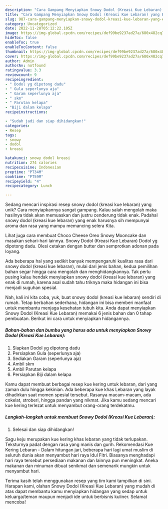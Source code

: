```yaml
---
description: "Cara Gampang Menyiapkan Snowy Dodol (Kreasi Kue Lebaran) yang Enak"
title: "Cara Gampang Menyiapkan Snowy Dodol (Kreasi Kue Lebaran) yang Enak"
slug: 987-cara-gampang-menyiapkan-snowy-dodol-kreasi-kue-lebaran-yang-enak
category: Uncategorized
date: 2022-11-28T05:12:22.105Z
image: https://img-global.cpcdn.com/recipes/def99be9237ad27a/680x482cq70/snowy-dodol-kreasi-kue-lebaran-foto-resep-utama.jpg
hideToc: false
enableToc: true
enableTocContent: false
thumbnail: https://img-global.cpcdn.com/recipes/def99be9237ad27a/680x482cq70/snowy-dodol-kreasi-kue-lebaran-foto-resep-utama.jpg
cover: https://img-global.cpcdn.com/recipes/def99be9237ad27a/680x482cq70/snowy-dodol-kreasi-kue-lebaran-foto-resep-utama.jpg
author: Admin
authorAv: notfound
ratingvalue: 3.3
reviewcount: 9
recipeingredient:
- " Dodol yg dipotong dadu"
- " Gula seperlunya aja"
- " Garam seperlunya aja"
- " skm"
- " Parutan kelapa"
- "Biji dalam kelapa"
recipeinstructions:

- "Sudah jadi dan siap dihidangkan!"
categories:
- Resep
tags:
- snowy
- dodol
- kreasi

katakunci: snowy dodol kreasi 
nutrition: 274 calories
recipecuisine: Indonesian
preptime: "PT34M"
cooktime: "PT59M"
recipeyield: "4"
recipecategory: Lunch

---
```





Sedang mencari inspirasi resep snowy dodol (kreasi kue lebaran) yang unik? Cara menyiapkannya sangat gampang. Kalau salah mengolah maka hasilnya tidak akan memuaskan dan justru cenderung tidak enak. Padahal snowy dodol (kreasi kue lebaran) yang enak harusnya sih mempunyai aroma dan rasa yang mampu memancing selera Kita.





Lihat juga cara membuat Choco Cheese Oreo Snowy Mooncake dan masakan sehari-hari lainnya. Snowy Dodol (Kreasi Kue Lebaran) Dodol yg dipotong dadu. Olesi cetakan dengan butter dan semprotkan adonan pada loyang.

Ada beberapa hal yang sedikit banyak mempengaruhi kualitas rasa dari snowy dodol (kreasi kue lebaran), mulai dari jenis bahan, kedua pemilihan bahan segar hingga cara mengolah dan menghidangkannya. Tak perlu pusing kalau hendak menyiapkan snowy dodol (kreasi kue lebaran) yang enak di rumah, karena asal sudah tahu triknya maka hidangan ini bisa menjadi suguhan spesial.






Nah, kali ini kita coba, yuk, buat snowy dodol (kreasi kue lebaran) sendiri di rumah. Tetap berbahan sederhana, hidangan ini bisa memberi manfaat untuk membantu menjaga kesehatan tubuh kita. Anda dapat menyiapkan Snowy Dodol (Kreasi Kue Lebaran) memakai 6 jenis bahan dan 0 tahap pembuatan. Berikut ini cara untuk menyiapkan hidangannya.

<!--inarticleads1-->

##### Bahan-bahan dan bumbu yang harus ada untuk menyiapkan Snowy Dodol (Kreasi Kue Lebaran):

1. Siapkan  Dodol yg dipotong dadu
1. Persiapkan  Gula (seperlunya aja)
1. Sediakan  Garam (seperlunya aja)
1. Ambil  skm
1. Ambil  Parutan kelapa
1. Persiapkan Biji dalam kelapa


Kamu dapat membuat berbagai resep kue kering untuk lebaran, dari yang zaman dulu hingga kekinian. Ada beberapa kue khas Lebaran yang layak dihadirkan saat momen spesial tersebut. Rasanya macam-macam, ada cokelat, stroberi, hingga pandan yang nikmat. Jika kamu sedang mencari kue kering terlezat untuk menyambut orang-orang terdekatmu. 

<!--inarticleads2-->

##### Langkah-langkah untuk membuat Snowy Dodol (Kreasi Kue Lebaran):


1. Selesai dan siap dihidangkan!

Sagu keju merupakan kue kering khas lebaran yang tidak terlupakan. Teksturnya padat dengan rasa yang manis dan gurih. Rekomendasi Kue Kering Lebaran - Dalam hitungan jari, beberapa hari lagi umat muslim di seluruh dunia akan menyambut hari raya Idul Fitri. Biasanya menghadapi hari raya tersebut persediaan makanan dan lainnya pun meningkat. Aneka makanan dan minuman dibuat senikmat dan semenarik mungkin untuk menyambut hari. 

Terima kasih telah menggunakan resep yang tim kami tampilkan di sini. Harapan kami, olahan Snowy Dodol (Kreasi Kue Lebaran) yang mudah di atas dapat membantu kamu menyiapkan hidangan yang sedap untuk keluarga/teman maupun menjadi ide untuk berbisnis kuliner. Selamat mencoba!
